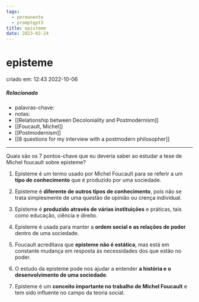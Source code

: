 ```yaml
---
tags:
  - permanente
  - promptgpt3
title: episteme
date: 2023-02-24
---
```


# episteme

criado em: 12:43 2022-10-06

##### Relacionado

- palavras-chave:
- notas:
- [[Relationship between Decoloniality and Postmodernism]]
- [[Foucault, Michel]]
- [[Postmodernism]]
- [[8 questions for my interview with a postmodern philosopher]]
---

Quais são os 7 pontos-chave que eu deveria saber ao estudar a tese de Michel foucault sobre episteme?

1. Episteme é um termo usado por Michel Foucault para se referir a um **tipo de conhecimento** que é produzido por uma sociedade.

2. Episteme é **diferente de outros tipos de conhecimento**, pois não se trata simplesmente de uma questão de opinião ou crença individual.

3. Episteme é **produzido através de várias instituições** e práticas, tais como educação, ciência e direito.

4. Episteme é usada para manter a **ordem social e as relações de poder** dentro de uma sociedade.

5. Foucault acreditava que **episteme não é estática**, mas está em constante mudança em resposta às necessidades dos que estão no poder.

6. O estudo da episteme pode nos ajudar a entender **a história e o desenvolvimento de uma sociedade**.

7. Episteme é um **conceito importante no trabalho de Michel Foucault** e tem sido influente no campo da teoria social.
